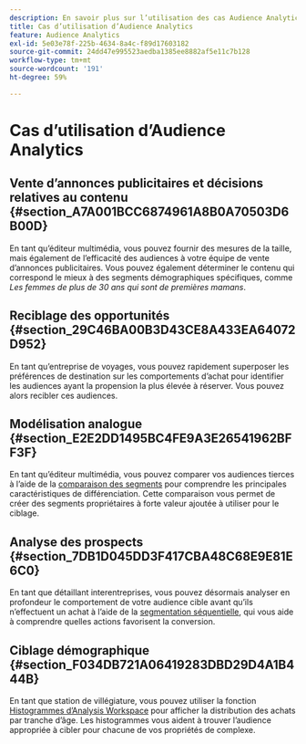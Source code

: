 ```yaml
---
description: En savoir plus sur l’utilisation des cas Audience Analytics.
title: Cas d’utilisation d’Audience Analytics
feature: Audience Analytics
exl-id: 5e03e78f-225b-4634-8a4c-f89d17603182
source-git-commit: 24dd47e995523aedba1385ee8882af5e11c7b128
workflow-type: tm+mt
source-wordcount: '191'
ht-degree: 59%

---
```


# Cas d’utilisation d’Audience Analytics

## Vente d’annonces publicitaires et décisions relatives au contenu {#section_A7A001BCC6874961A8B0A70503D6B00D}

En tant qu’éditeur multimédia, vous pouvez fournir des mesures de la taille, mais également de l’efficacité des audiences à votre équipe de vente d’annonces publicitaires. Vous pouvez également déterminer le contenu qui correspond le mieux à des segments démographiques spécifiques, comme *Les femmes de plus de 30 ans qui sont de premières mamans*.

## Reciblage des opportunités {#section_29C46BA00B3D43CE8A433EA64072D952}

En tant qu’entreprise de voyages, vous pouvez rapidement superposer les préférences de destination sur les comportements d’achat pour identifier les audiences ayant la propension la plus élevée à réserver. Vous pouvez alors recibler ces audiences.

## Modélisation analogue  {#section_E2E2DD1495BC4FE9A3E26541962BFF3F}

En tant qu’éditeur multimédia, vous pouvez comparer vos audiences tierces à l’aide de la [comparaison des segments](https://experienceleague.adobe.com/en/docs/analytics/analyze/analysis-workspace/panels/segment-comparison/segment-comparison) pour comprendre les principales caractéristiques de différenciation. Cette comparaison vous permet de créer des segments propriétaires à forte valeur ajoutée à utiliser pour le ciblage.

## Analyse des prospects  {#section_7DB1D045DD3F417CBA48C68E9E81E6C0}

En tant que détaillant interentreprises, vous pouvez désormais analyser en profondeur le comportement de votre audience cible avant qu’ils n’effectuent un achat à l’aide de la [segmentation séquentielle](https://experienceleague.adobe.com/en/docs/analytics/components/segmentation/segmentation-workflow/seg-sequential-build), qui vous aide à comprendre quelles actions favorisent la conversion.

## Ciblage démographique  {#section_F034DB721A06419283DBD29D4A1B444B}

En tant que station de villégiature, vous pouvez utiliser la fonction [Histogrammes d’Analysis Workspace](https://experienceleague.adobe.com/fr/docs/analytics/analyze/analysis-workspace/visualizations/histogram) pour afficher la distribution des achats par tranche d’âge. Les histogrammes vous aident à trouver l’audience appropriée à cibler pour chacune de vos propriétés de complexe.
